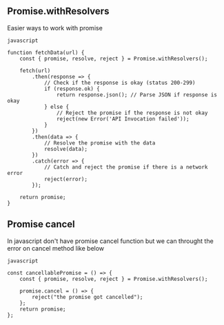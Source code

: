 ## Promise.withResolvers
Easier ways to work with promise


```
javascript

function fetchData(url) {
    const { promise, resolve, reject } = Promise.withResolvers();

    fetch(url)
        .then(response => {
            // Check if the response is okay (status 200-299)
            if (response.ok) {
                return response.json(); // Parse JSON if response is okay
            } else {
                // Reject the promise if the response is not okay
                reject(new Error('API Invocation failed'));
            }
        })
        .then(data => {
            // Resolve the promise with the data
            resolve(data);
        })
        .catch(error => {
            // Catch and reject the promise if there is a network error
            reject(error);
        });

    return promise;
}

```


## Promise cancel 
In javascript don't have promise cancel function but we can throught the error on cancel method like below

```
javascript

const cancellablePromise = () => {
    const { promise, resolve, reject } = Promise.withResolvers();

    promise.cancel = () => {
        reject("the promise got cancelled");
    };
    return promise;
};

```